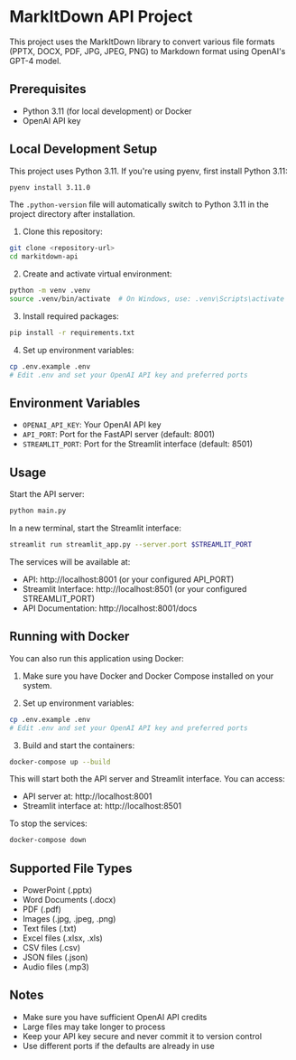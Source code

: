 # MarkItDown API Project

This project uses the MarkItDown library to convert various file formats (PPTX, DOCX, PDF, JPG, JPEG, PNG) to Markdown format using OpenAI's GPT-4 model.

## Prerequisites

- Python 3.11 (for local development) or Docker
- OpenAI API key

## Local Development Setup

This project uses Python 3.11. If you're using pyenv, first install Python 3.11:
```bash
pyenv install 3.11.0
```
The `.python-version` file will automatically switch to Python 3.11 in the project directory after installation.

1. Clone this repository:
```bash
git clone <repository-url>
cd markitdown-api
```

2. Create and activate virtual environment:
```bash
python -m venv .venv
source .venv/bin/activate  # On Windows, use: .venv\Scripts\activate
```

3. Install required packages:
```bash
pip install -r requirements.txt
```

4. Set up environment variables:
```bash
cp .env.example .env
# Edit .env and set your OpenAI API key and preferred ports
```

## Environment Variables

- `OPENAI_API_KEY`: Your OpenAI API key
- `API_PORT`: Port for the FastAPI server (default: 8001)
- `STREAMLIT_PORT`: Port for the Streamlit interface (default: 8501)

## Usage

Start the API server:
```bash
python main.py
```

In a new terminal, start the Streamlit interface:
```bash
streamlit run streamlit_app.py --server.port $STREAMLIT_PORT
```

The services will be available at:
- API: http://localhost:8001 (or your configured API_PORT)
- Streamlit Interface: http://localhost:8501 (or your configured STREAMLIT_PORT)
- API Documentation: http://localhost:8001/docs

## Running with Docker

You can also run this application using Docker:

1. Make sure you have Docker and Docker Compose installed on your system.

2. Set up environment variables:
```bash
cp .env.example .env
# Edit .env and set your OpenAI API key and preferred ports
```

3. Build and start the containers:
```bash
docker-compose up --build
```

This will start both the API server and Streamlit interface. You can access:
- API server at: http://localhost:8001
- Streamlit interface at: http://localhost:8501

To stop the services:
```bash
docker-compose down
```

## Supported File Types

- PowerPoint (.pptx)
- Word Documents (.docx)
- PDF (.pdf)
- Images (.jpg, .jpeg, .png)
- Text files (.txt)
- Excel files (.xlsx, .xls)
- CSV files (.csv)
- JSON files (.json)
- Audio files (.mp3)

## Notes

- Make sure you have sufficient OpenAI API credits
- Large files may take longer to process
- Keep your API key secure and never commit it to version control
- Use different ports if the defaults are already in use
